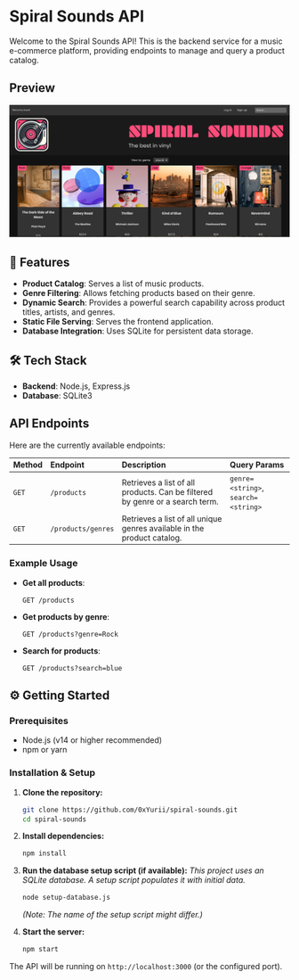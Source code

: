  # Spiral Sounds API
 
 Welcome to the Spiral Sounds API! This is the backend service for a music e-commerce platform, providing endpoints to manage and query a product catalog.

 ## Preview

![Screenshot ](public/images/image.png)

 ## 🚀 Features
 
 *   **Product Catalog**: Serves a list of music products.
 *   **Genre Filtering**: Allows fetching products based on their genre.
 *   **Dynamic Search**: Provides a powerful search capability across product titles, artists, and genres.
 *   **Static File Serving**: Serves the frontend application.
 *   **Database Integration**: Uses SQLite for persistent data storage.
 
 ## 🛠️ Tech Stack
 
 *   **Backend**: Node.js, Express.js
 *   **Database**: SQLite3
 
 ## <caption> API Endpoints
 
 Here are the currently available endpoints:
 
 | Method | Endpoint                 | Description                                                                                             | Query Params                               |
 | :----- | :----------------------- | :------------------------------------------------------------------------------------------------------ | :----------------------------------------- |
 | `GET`  | `/products`              | Retrieves a list of all products. Can be filtered by genre or a search term.                            | `genre=<string>`, `search=<string>`        |
 | `GET`  | `/products/genres`       | Retrieves a list of all unique genres available in the product catalog.                                 |                                            |
 
 ### Example Usage
 
 *   **Get all products**:
     ```
     GET /products
     ```
 
 *   **Get products by genre**:
     ```
     GET /products?genre=Rock
     ```
 
 *   **Search for products**:
     ```
     GET /products?search=blue
     ```
 
 ## ⚙️ Getting Started
 
 ### Prerequisites
 
 *   Node.js (v14 or higher recommended)
 *   npm or yarn
 
 ### Installation & Setup
 
 1.  **Clone the repository:**
     ```bash
     git clone https://github.com/0xYurii/spiral-sounds.git
     cd spiral-sounds
     ```
 
 2.  **Install dependencies:**
     ```bash
     npm install
     ```
 
 3.  **Run the database setup script (if available):**
     *This project uses an SQLite database. A setup script populates it with initial data.*
     ```bash
     node setup-database.js 
     ```
     *(Note: The name of the setup script might differ.)*
 
 4.  **Start the server:**
     ```bash
     npm start
     ```
 
 The API will be running on `http://localhost:3000` (or the configured port).